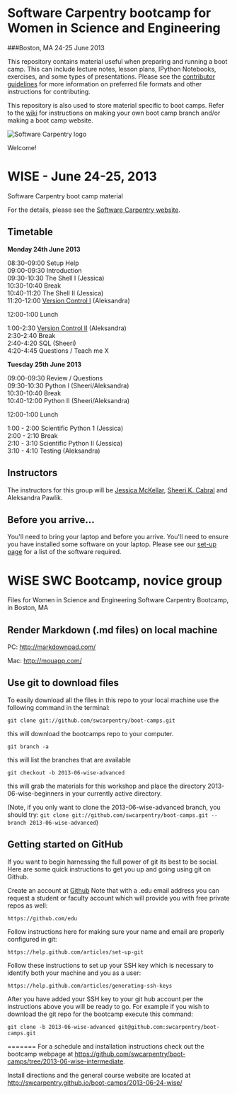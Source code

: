 # Software Carpentry bootcamp for Women in Science and Engineering     
###Boston, MA 24-25 June 2013

This repository contains material useful when preparing and running a
boot camp. This can include lecture notes, lesson plans, IPython
Notebooks, exercises, and some types of presentations. Please see the
[contributor guidelines][contrib] for more information on preferred
file formats and other instructions for contributing.

This repository is also used to store material specific to boot
camps. Refer to the [wiki][] for instructions on making your own boot
camp branch and/or making a boot camp website.

![Software Carpentry logo](http://software-carpentry.org/img/software-carpentry-banner.png "Software Carpentry logo")

Welcome!
# WISE - June 24-25, 2013    
Software Carpentry boot camp material

[contrib]: https://github.com/swcarpentry/boot-camps/blob/master/CONTRIBUTING.md 
[wiki]: https://github.com/swcarpentry/boot-camps/wiki
For the details, please see the [Software Carpentry website](http://software-carpentry.org/bootcamps/2013-06-wise.html).

## Timetable

**Monday 24th June 2013**  

08:30-09:00 Setup Help  
09:00-09:30 Introduction  
09:30-10:30 The Shell I (Jessica)  
10:30-10:40 Break  
10:40-11:20 The Shell II (Jessica)  
11:20-12:00 [Version Control I](version-control) (Aleksandra)  

12:00-1:00 Lunch  

1:00-2:30 [Version Control II](version-control) (Aleksandra)  
2:30-2:40 Break  
2:40-4:20 SQL (Sheeri)  
4:20-4:45  Questions / Teach me X  


**Tuesday 25th June 2013**  

09:00-09:30 Review / Questions  
09:30-10:30 Python I (Sheeri/Aleksandra)  
10:30-10:40 Break  
10:40-12:00 Python II (Sheeri/Aleksandra)  

12:00-1:00 Lunch  

1:00 - 2:00 Scientific Python 1 (Jessica)  
2:00 - 2:10 Break  
2:10 - 3:10 Scientific Python II (Jessica)  
3:10 - 4:10 Testing (Aleksandra)  


## Instructors

The instructors for this group will be [Jessica McKellar](http://jesstess.com/), [Sheeri K. Cabral](http://www.sheeri.com/) and Aleksandra Pawlik.


## Before you arrive...

You'll need to bring your laptop and before you arrive. You'll need to ensure you have installed some software on your laptop. Please see our [set-up page](Setup.md) for a list of the software required.

WiSE SWC Bootcamp, novice group
================================
Files for Women in Science and Engineering Software Carpentry Bootcamp, in Boston, MA

Render Markdown (.md files) on local machine
--------------------------------------------

PC: http://markdownpad.com/

Mac: http://mouapp.com/

Use git to download files
---------------------------

To easily download all the files in this repo to your local machine use the following command in the terminal:

    git clone git://github.com/swcarpentry/boot-camps.git
this will download the bootcamps repo to your computer.

    git branch -a
this will list the branches that are available

    git checkout -b 2013-06-wise-advanced
this will grab the materials for this workshop and place the directory 2013-06-wise-beginners in your currently active directory.

(Note, if you only want to clone the 2013-06-wise-advanced branch, you should try: `git clone git://github.com/swcarpentry/boot-camps.git --branch 2013-06-wise-advanced`)

Getting started on GitHub
--------------------------
If you want to begin harnessing the full power of git its best to be social. Here are some quick instructions to get you up and going using git on Github.

Create an account at [Github](http://github.com) Note that with a .edu email address you can request a student or faculty account which will provide you with free private repos as well:

    https://github.com/edu
Follow instructions here for making sure your name and email are properly configured in git:

    https://help.github.com/articles/set-up-git
Follow these instructions to set up your SSH key which is necessary to identify both your machine and you as a user:

    https://help.github.com/articles/generating-ssh-keys
After you have added your SSH key to your git hub account per the instructions above you will be ready to go. For example if you wish to download the git repo for the bootcamp execute this command:

    git clone -b 2013-06-wise-advanced git@github.com:swcarpentry/boot-camps.git
=======
For a schedule and installation instructions check out the bootcamp webpage at
https://github.com/swcarpentry/boot-camps/tree/2013-06-wise-intermediate.

Install directions and the general course website are located at
http://swcarpentry.github.io/boot-camps/2013-06-24-wise/
